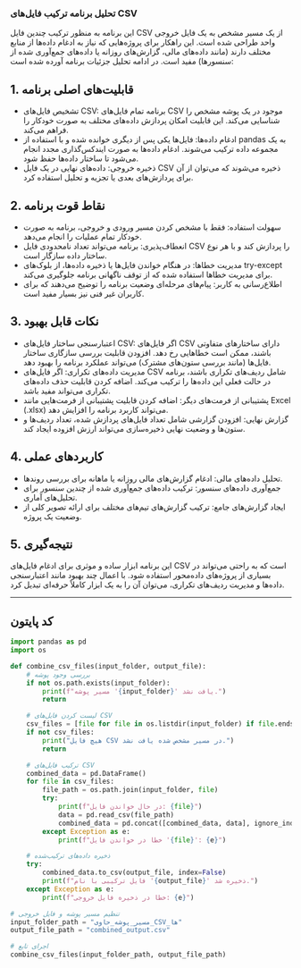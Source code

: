 ### تحلیل برنامه ترکیب فایل‌های CSV
این برنامه به منظور ترکیب چندین فایل CSV از یک مسیر مشخص به یک فایل خروجی واحد طراحی شده است. این راهکار برای پروژه‌هایی که نیاز به ادغام داده‌ها از منابع مختلف دارند (مانند داده‌های مالی، گزارش‌های روزانه یا داده‌های جمع‌آوری شده از سنسورها) مفید است. در ادامه تحلیل جزئیات برنامه آورده شده است:

## 1. قابلیت‌های اصلی برنامه
- تشخیص فایل‌های CSV: برنامه تمام فایل‌های CSV موجود در یک پوشه مشخص را شناسایی می‌کند. این قابلیت امکان پردازش داده‌های مختلف به صورت خودکار را فراهم می‌کند.
- ادغام داده‌ها: فایل‌ها یکی پس از دیگری خوانده شده و با استفاده از pandas به یک مجموعه داده ترکیب می‌شوند. ادغام داده‌ها به صورت ایندکس‌گذاری مجدد انجام می‌شود تا ساختار داده‌ها حفظ شود.
- ذخیره خروجی: داده‌های نهایی در یک فایل CSV ذخیره می‌شوند که می‌توان از آن برای پردازش‌های بعدی یا تجزیه و تحلیل استفاده کرد.

## 2. نقاط قوت برنامه
- سهولت استفاده: فقط با مشخص کردن مسیر ورودی و خروجی، برنامه به صورت خودکار تمام عملیات را انجام می‌دهد.
- انعطاف‌پذیری: برنامه می‌تواند تعداد نامحدودی فایل CSV را پردازش کند و با هر نوع ساختار داده سازگار است.
- مدیریت خطاها: در هنگام خواندن فایل‌ها یا ذخیره داده‌ها، از بلوک‌های try-except برای مدیریت خطاها استفاده شده که از توقف ناگهانی برنامه جلوگیری می‌کند.
- اطلاع‌رسانی به کاربر: پیام‌های مرحله‌ای وضعیت برنامه را توضیح می‌دهند که برای کاربران غیر فنی نیز بسیار مفید است.

## 3. نکات قابل بهبود
- اعتبارسنجی ساختار فایل‌های CSV: اگر فایل‌های CSV دارای ساختارهای متفاوتی باشند، ممکن است خطاهایی رخ دهد. افزودن قابلیت بررسی سازگاری ساختار فایل‌ها (مانند بررسی ستون‌های مشترک) می‌تواند عملکرد برنامه را بهبود دهد.
- مدیریت داده‌های تکراری: اگر فایل‌های CSV شامل ردیف‌های تکراری باشند، برنامه در حالت فعلی این داده‌ها را ترکیب می‌کند. اضافه کردن قابلیت حذف داده‌های تکراری می‌تواند مفید باشد.
- پشتیبانی از فرمت‌های دیگر: اضافه کردن قابلیت پشتیبانی از فرمت‌هایی مانند Excel (.xlsx) می‌تواند کاربرد برنامه را افزایش دهد.
- گزارش نهایی: افزودن گزارشی شامل تعداد فایل‌های پردازش شده، تعداد ردیف‌ها و ستون‌ها و وضعیت نهایی ذخیره‌سازی می‌تواند ارزش افزوده ایجاد کند.

## 4. کاربردهای عملی
- تحلیل داده‌های مالی: ادغام گزارش‌های مالی روزانه یا ماهانه برای بررسی روندها.
- جمع‌آوری داده‌های سنسور: ترکیب داده‌های جمع‌آوری شده از چندین سنسور برای تحلیل‌های آماری.
- ایجاد گزارش‌های جامع: ترکیب گزارش‌های تیم‌های مختلف برای ارائه تصویر کلی از وضعیت یک پروژه.

## 5. نتیجه‌گیری
این برنامه ابزار ساده و موثری برای ادغام فایل‌های CSV است که به راحتی می‌تواند در بسیاری از پروژه‌های داده‌محور استفاده شود. با اعمال چند بهبود مانند اعتبارسنجی داده‌ها و مدیریت ردیف‌های تکراری، می‌توان آن را به یک ابزار کاملاً حرفه‌ای تبدیل کرد.
<hr>

## کد پایتون
```python
import pandas as pd
import os

def combine_csv_files(input_folder, output_file):
    # بررسی وجود پوشه
    if not os.path.exists(input_folder):
        print(f"مسیر پوشه '{input_folder}' یافت نشد.")
        return

    # لیست کردن فایل‌های CSV
    csv_files = [file for file in os.listdir(input_folder) if file.endswith('.csv')]
    if not csv_files:
        print("هیچ فایل CSV در مسیر مشخص شده یافت نشد.")
        return

    # ترکیب فایل‌های CSV
    combined_data = pd.DataFrame()
    for file in csv_files:
        file_path = os.path.join(input_folder, file)
        try:
            print(f"در حال خواندن فایل: {file}")
            data = pd.read_csv(file_path)
            combined_data = pd.concat([combined_data, data], ignore_index=True)
        except Exception as e:
            print(f"خطا در خواندن فایل '{file}': {e}")

    # ذخیره داده‌های ترکیب‌شده
    try:
        combined_data.to_csv(output_file, index=False)
        print(f"فایل ترکیبی با نام '{output_file}' ذخیره شد.")
    except Exception as e:
        print(f"خطا در ذخیره فایل خروجی: {e}")

# تنظیم مسیر پوشه و فایل خروجی
input_folder_path = "مسیر_پوشه_حاوی_CSV_ها"
output_file_path = "combined_output.csv"

# اجرای تابع
combine_csv_files(input_folder_path, output_file_path)

```

